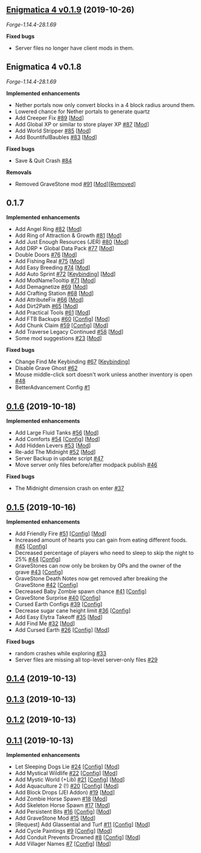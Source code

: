 ## [Enigmatica 4 v0.1.9](https://github.com/NillerMedDild/Enigmatica4/tree/0.1.9) (2019-10-26)
*Forge-1.14.4-28.1.69*

**Fixed bugs**

* Server files no longer have client mods in them.

## Enigmatica 4 v0.1.8
*Forge-1.14.4-28.1.69*

**Implemented enhancements**

* Nether portals now only convert blocks in a 4 block radius around them.
* Lowered chance for Nether portals to generate quartz
* Add Creeper Fix [\#89](https://github.com/NillerMedDild/Enigmatica4/issues/89) [[Mod](https://github.com/NillerMedDild/Enigmatica4/labels/Mod)]
* Add Global XP or similar to store player XP [\#87](https://github.com/NillerMedDild/Enigmatica4/issues/87) [[Mod](https://github.com/NillerMedDild/Enigmatica4/labels/Mod)]
* Add World Stripper [\#85](https://github.com/NillerMedDild/Enigmatica4/issues/85) [[Mod](https://github.com/NillerMedDild/Enigmatica4/labels/Mod)]
* Add BountifulBaubles [\#83](https://github.com/NillerMedDild/Enigmatica4/issues/83) [[Mod](https://github.com/NillerMedDild/Enigmatica4/labels/Mod)]


**Fixed bugs**

* Save & Quit Crash [\#84](https://github.com/NillerMedDild/Enigmatica4/issues/84)

**Removals**

* Removed GraveStone mod [\#91](https://github.com/NillerMedDild/Enigmatica4/issues/91) [[Mod](https://github.com/NillerMedDild/Enigmatica4/labels/Mod)][[Removed](https://github.com/NillerMedDild/Enigmatica4/labels/Removed)]

## 0.1.7

**Implemented enhancements**

* Add Angel Ring [\#82](https://github.com/NillerMedDild/Enigmatica4/issues/82) [[Mod](https://github.com/NillerMedDild/Enigmatica4/labels/Mod)]
* Add Ring of Attraction & Growth [\#81](https://github.com/NillerMedDild/Enigmatica4/issues/81) [[Mod](https://github.com/NillerMedDild/Enigmatica4/labels/Mod)]
* Add Just Enough Resources \(JER\) [\#80](https://github.com/NillerMedDild/Enigmatica4/issues/80) [[Mod](https://github.com/NillerMedDild/Enigmatica4/labels/Mod)]
* Add DRP * Global Data Pack [\#77](https://github.com/NillerMedDild/Enigmatica4/issues/77) [[Mod](https://github.com/NillerMedDild/Enigmatica4/labels/Mod)]
* Double Doors [\#76](https://github.com/NillerMedDild/Enigmatica4/issues/76) [[Mod](https://github.com/NillerMedDild/Enigmatica4/labels/Mod)]
* Add Fishing Real [\#75](https://github.com/NillerMedDild/Enigmatica4/issues/75) [[Mod](https://github.com/NillerMedDild/Enigmatica4/labels/Mod)]
* Add Easy Breeding [\#74](https://github.com/NillerMedDild/Enigmatica4/issues/74) [[Mod](https://github.com/NillerMedDild/Enigmatica4/labels/Mod)]
* Add Auto Sprint [\#72](https://github.com/NillerMedDild/Enigmatica4/issues/72) [[Keybinding](https://github.com/NillerMedDild/Enigmatica4/labels/Keybinding)] [[Mod](https://github.com/NillerMedDild/Enigmatica4/labels/Mod)]
* Add ModNameTooltip [\#71](https://github.com/NillerMedDild/Enigmatica4/issues/71) [[Mod](https://github.com/NillerMedDild/Enigmatica4/labels/Mod)]
* Add Demagnetize [\#69](https://github.com/NillerMedDild/Enigmatica4/issues/69) [[Mod](https://github.com/NillerMedDild/Enigmatica4/labels/Mod)]
* Add Crafting Station [\#68](https://github.com/NillerMedDild/Enigmatica4/issues/68) [[Mod](https://github.com/NillerMedDild/Enigmatica4/labels/Mod)]
* Add AttributeFix [\#66](https://github.com/NillerMedDild/Enigmatica4/issues/66) [[Mod](https://github.com/NillerMedDild/Enigmatica4/labels/Mod)]
* Add Dirt2Path [\#65](https://github.com/NillerMedDild/Enigmatica4/issues/65) [[Mod](https://github.com/NillerMedDild/Enigmatica4/labels/Mod)]
* Add Practical Tools [\#61](https://github.com/NillerMedDild/Enigmatica4/issues/61) [[Mod](https://github.com/NillerMedDild/Enigmatica4/labels/Mod)]
* Add FTB Backups [\#60](https://github.com/NillerMedDild/Enigmatica4/issues/60) [[Config](https://github.com/NillerMedDild/Enigmatica4/labels/Config)] [[Mod](https://github.com/NillerMedDild/Enigmatica4/labels/Mod)]
* Add Chunk Claim [\#59](https://github.com/NillerMedDild/Enigmatica4/issues/59) [[Config](https://github.com/NillerMedDild/Enigmatica4/labels/Config)] [[Mod](https://github.com/NillerMedDild/Enigmatica4/labels/Mod)]
* Add Traverse Legacy Continued [\#58](https://github.com/NillerMedDild/Enigmatica4/issues/58) [[Mod](https://github.com/NillerMedDild/Enigmatica4/labels/Mod)]
* Some mod suggestions [\#23](https://github.com/NillerMedDild/Enigmatica4/issues/23) [[Mod](https://github.com/NillerMedDild/Enigmatica4/labels/Mod)]

**Fixed bugs**

* Change Find Me Keybinding [\#67](https://github.com/NillerMedDild/Enigmatica4/issues/67) [[Keybinding](https://github.com/NillerMedDild/Enigmatica4/labels/Keybinding)]
* Disable Grave Ghost [\#62](https://github.com/NillerMedDild/Enigmatica4/issues/62)
* Mouse middle-click sort doesn't work unless another inventory is open [\#48](https://github.com/NillerMedDild/Enigmatica4/issues/48)
* BetterAdvancement Config [\#1](https://github.com/NillerMedDild/Enigmatica4/issues/1)

## [0.1.6](https://github.com/NillerMedDild/Enigmatica4/tree/0.1.6) (2019-10-18)

**Implemented enhancements**

* Add Large Fluid Tanks [\#56](https://github.com/NillerMedDild/Enigmatica4/issues/56) [[Mod](https://github.com/NillerMedDild/Enigmatica4/labels/Mod)]
* Add Comforts [\#54](https://github.com/NillerMedDild/Enigmatica4/issues/54) [[Config](https://github.com/NillerMedDild/Enigmatica4/labels/Config)] [[Mod](https://github.com/NillerMedDild/Enigmatica4/labels/Mod)]
* Add Hidden Levers [\#53](https://github.com/NillerMedDild/Enigmatica4/issues/53) [[Mod](https://github.com/NillerMedDild/Enigmatica4/labels/Mod)]
* Re-add The Midnight [\#52](https://github.com/NillerMedDild/Enigmatica4/issues/52) [[Mod](https://github.com/NillerMedDild/Enigmatica4/labels/Mod)]
* Server Backup in update script [\#47](https://github.com/NillerMedDild/Enigmatica4/issues/47)
* Move server only files before/after modpack publish [\#46](https://github.com/NillerMedDild/Enigmatica4/issues/46)

**Fixed bugs**

* The Midnight dimension crash on enter [\#37](https://github.com/NillerMedDild/Enigmatica4/issues/37)

## [0.1.5](https://github.com/NillerMedDild/Enigmatica4/tree/0.1.5) (2019-10-16)

**Implemented enhancements**

* Add Friendly Fire [\#51](https://github.com/NillerMedDild/Enigmatica4/issues/51) [[Config](https://github.com/NillerMedDild/Enigmatica4/labels/Config)] [[Mod](https://github.com/NillerMedDild/Enigmatica4/labels/Mod)]
* Increased amount of hearts you can gain from eating different foods. [\#45](https://github.com/NillerMedDild/Enigmatica4/issues/45) [[Config](https://github.com/NillerMedDild/Enigmatica4/labels/Config)]
* Decreased percentage of players who need to sleep to skip the night to 25% [\#44](https://github.com/NillerMedDild/Enigmatica4/issues/44) [[Config](https://github.com/NillerMedDild/Enigmatica4/labels/Config)]
* GraveStones can now only be broken by OPs and the owner of the grave [\#43](https://github.com/NillerMedDild/Enigmatica4/issues/43) [[Config](https://github.com/NillerMedDild/Enigmatica4/labels/Config)]
* GraveStone Death Notes now get removed after breaking the GraveStone [\#42](https://github.com/NillerMedDild/Enigmatica4/issues/42) [[Config](https://github.com/NillerMedDild/Enigmatica4/labels/Config)]
* Decreased Baby Zombie spawn chance [\#41](https://github.com/NillerMedDild/Enigmatica4/issues/41) [[Config](https://github.com/NillerMedDild/Enigmatica4/labels/Config)]
* GraveStone Surprise [\#40](https://github.com/NillerMedDild/Enigmatica4/issues/40) [[Config](https://github.com/NillerMedDild/Enigmatica4/labels/Config)]
* Cursed Earth Configs [\#39](https://github.com/NillerMedDild/Enigmatica4/issues/39) [[Config](https://github.com/NillerMedDild/Enigmatica4/labels/Config)]
* Decrease sugar cane height limit [\#36](https://github.com/NillerMedDild/Enigmatica4/issues/36) [[Config](https://github.com/NillerMedDild/Enigmatica4/labels/Config)]
* Add Easy Elytra Takeoff [\#35](https://github.com/NillerMedDild/Enigmatica4/issues/35) [[Mod](https://github.com/NillerMedDild/Enigmatica4/labels/Mod)]
* Add Find Me [\#32](https://github.com/NillerMedDild/Enigmatica4/issues/32) [[Mod](https://github.com/NillerMedDild/Enigmatica4/labels/Mod)]
* Add Cursed Earth [\#26](https://github.com/NillerMedDild/Enigmatica4/issues/26) [[Config](https://github.com/NillerMedDild/Enigmatica4/labels/Config)] [[Mod](https://github.com/NillerMedDild/Enigmatica4/labels/Mod)]

**Fixed bugs**

* random crashes while exploring [\#33](https://github.com/NillerMedDild/Enigmatica4/issues/33)
* Server files are missing all top-level server-only files [\#29](https://github.com/NillerMedDild/Enigmatica4/issues/29)

## [0.1.4](https://github.com/NillerMedDild/Enigmatica4/tree/0.1.4) (2019-10-13)
## [0.1.3](https://github.com/NillerMedDild/Enigmatica4/tree/0.1.3) (2019-10-13)
## [0.1.2](https://github.com/NillerMedDild/Enigmatica4/tree/0.1.2) (2019-10-13)
## [0.1.1](https://github.com/NillerMedDild/Enigmatica4/tree/0.1.1) (2019-10-13)

**Implemented enhancements**

* Let Sleeping Dogs Lie [\#24](https://github.com/NillerMedDild/Enigmatica4/issues/24) [[Config](https://github.com/NillerMedDild/Enigmatica4/labels/Config)] [[Mod](https://github.com/NillerMedDild/Enigmatica4/labels/Mod)]
* Add Mystical Wildlife [\#22](https://github.com/NillerMedDild/Enigmatica4/issues/22) [[Config](https://github.com/NillerMedDild/Enigmatica4/labels/Config)] [[Mod](https://github.com/NillerMedDild/Enigmatica4/labels/Mod)]
* Add Mystic World \(+Lib\) [\#21](https://github.com/NillerMedDild/Enigmatica4/issues/21) [[Config](https://github.com/NillerMedDild/Enigmatica4/labels/Config)] [[Mod](https://github.com/NillerMedDild/Enigmatica4/labels/Mod)]
* Add Aquaculture 2 \(!\) [\#20](https://github.com/NillerMedDild/Enigmatica4/issues/20) [[Config](https://github.com/NillerMedDild/Enigmatica4/labels/Config)] [[Mod](https://github.com/NillerMedDild/Enigmatica4/labels/Mod)]
* Add Block Drops \(JEI Addon\) [\#19](https://github.com/NillerMedDild/Enigmatica4/issues/19) [[Mod](https://github.com/NillerMedDild/Enigmatica4/labels/Mod)]
* Add Zombie Horse Spawn [\#18](https://github.com/NillerMedDild/Enigmatica4/issues/18) [[Mod](https://github.com/NillerMedDild/Enigmatica4/labels/Mod)]
* Add Skeleton Horse Spawn [\#17](https://github.com/NillerMedDild/Enigmatica4/issues/17) [[Mod](https://github.com/NillerMedDild/Enigmatica4/labels/Mod)]
* Add Persistent Bits [\#16](https://github.com/NillerMedDild/Enigmatica4/issues/16) [[Config](https://github.com/NillerMedDild/Enigmatica4/labels/Config)] [[Mod](https://github.com/NillerMedDild/Enigmatica4/labels/Mod)]
* Add GraveStone Mod [\#15](https://github.com/NillerMedDild/Enigmatica4/issues/15) [[Mod](https://github.com/NillerMedDild/Enigmatica4/labels/Mod)]
* \[Request\] Add Glassential and Turf [\#11](https://github.com/NillerMedDild/Enigmatica4/issues/11) [[Config](https://github.com/NillerMedDild/Enigmatica4/labels/Config)] [[Mod](https://github.com/NillerMedDild/Enigmatica4/labels/Mod)]
* Add Cycle Paintings [\#9](https://github.com/NillerMedDild/Enigmatica4/issues/9) [[Config](https://github.com/NillerMedDild/Enigmatica4/labels/Config)] [[Mod](https://github.com/NillerMedDild/Enigmatica4/labels/Mod)]
* Add Conduit Prevents Drowned [\#8](https://github.com/NillerMedDild/Enigmatica4/issues/8) [[Config](https://github.com/NillerMedDild/Enigmatica4/labels/Config)] [[Mod](https://github.com/NillerMedDild/Enigmatica4/labels/Mod)]
* Add Villager Names [\#7](https://github.com/NillerMedDild/Enigmatica4/issues/7) [[Config](https://github.com/NillerMedDild/Enigmatica4/labels/Config)] [[Mod](https://github.com/NillerMedDild/Enigmatica4/labels/Mod)]